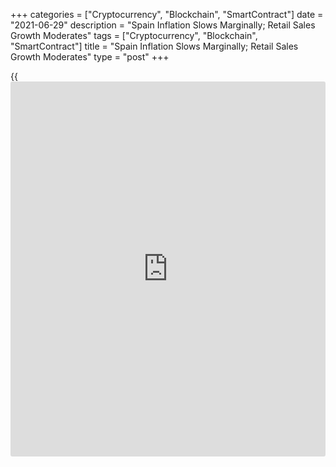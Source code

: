 +++
categories = ["Cryptocurrency", "Blockchain", "SmartContract"]
date = "2021-06-29"
description = "Spain Inflation Slows Marginally; Retail Sales Growth Moderates"
tags = ["Cryptocurrency", "Blockchain", "SmartContract"]
title = "Spain Inflation Slows Marginally; Retail Sales Growth Moderates"
type = "post"
+++

{{<iframe id="large-banner" src="https://www.bounty.group/#slide=23.0" width="100%" height="600" scrolling="no" style="border: 0px solid rgb(216, 221, 230); border-radius: 3px;">}}

Spain's consumer price inflation slowed marginally in June, flash data
from the statistical office INE showed on Tuesday.

Another report showed that retail sales growth moderated in May after
posting a sharp rebound in April.

Consumer price inflation eased to 2.6 percent in June from 2.7 percent
in May. Economists had forecast the rate to remain at 2.7 percent.

However, excluding unprocessed food and energy, underlying inflation
held steady at 0.2 percent in June.

Food and non-alcoholic beverages prices grew at a faster pace of 1.1
percent, data showed.

On a monthly basis, consumer prices gained 0.4 percent versus 0.5
percent in the previous month.

Inflation based on the harmonized index of consumer prices, remained
unchanged at 2.4 percent, as expected, in June. Month-on-month, the HICP
climbed 0.4 percent versus 0.5 percent in the prior month.

In a separate communiqué, the INE said retail sales growth moderated to
an adjusted 19.6 percent in May from 40.5 percent in April.

On an unadjusted basis, retail sales grew 18.8 percent compared to 38.3
percent in the previous month.

Month-on-month, retail sales remained flat after easing 0.5 percent in
April. Food and non-food product sales decreased 2.9 percent and 0.4
percent, respectively.

For comments and feedback [contact](https://www.playgroundfx.com/contact/): editorial@rtt[news](https://www.letsplayfx.com/blog/forex-news-website/).com

[Economic News][1]

 **What parts of the world are seeing the best (and worst) economic
performances lately? Click[here][2] to check out our [Econ Scorecard][2]
and find out! See up-to-the-moment [ranking](https://www.playgroundfx.com/blog/crypto-exchange-ranking/)s for the best and worst
performers in [GDP][3], [unemployment rate][4], [inflation][5] and much
more.**

   1. www.rtt[news](https://www.letsplayfx.com/blog/forex-news-website/).com/Content/EconomicNews.aspx
   2. www.rtt[news](https://www.letsplayfx.com/blog/forex-news-website/).com/economic-scorecard/world-rank/retail-sales/highest-performance.aspx
   3. www.rtt[news](https://www.letsplayfx.com/blog/forex-news-website/).com/economic-scorecard/world-rank/GDP/highest-performance.aspx
   4. www.rtt[news](https://www.letsplayfx.com/blog/forex-news-website/).com/economic-scorecard/world-rank/unemployment-rate/lowest-performance.aspx
   5. www.rtt[news](https://www.letsplayfx.com/blog/forex-news-website/).com/economic-scorecard/world-rank/CPI/highest-performance.aspx